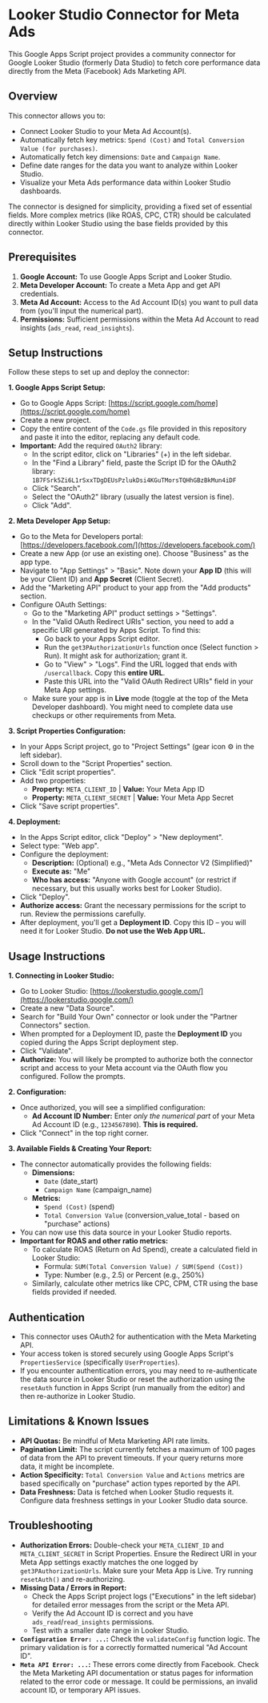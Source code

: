 # Looker Studio Connector for Meta Ads

This Google Apps Script project provides a community connector for Google Looker Studio (formerly Data Studio) to fetch core performance data directly from the Meta (Facebook) Ads Marketing API.

## Overview

This connector allows you to:

*   Connect Looker Studio to your Meta Ad Account(s).
*   Automatically fetch key metrics: `Spend (Cost)` and `Total Conversion Value (for purchases)`.
*   Automatically fetch key dimensions: `Date` and `Campaign Name`.
*   Define date ranges for the data you want to analyze within Looker Studio.
*   Visualize your Meta Ads performance data within Looker Studio dashboards.

The connector is designed for simplicity, providing a fixed set of essential fields. More complex metrics (like ROAS, CPC, CTR) should be calculated directly within Looker Studio using the base fields provided by this connector.

## Prerequisites

1.  **Google Account:** To use Google Apps Script and Looker Studio.
2.  **Meta Developer Account:** To create a Meta App and get API credentials.
3.  **Meta Ad Account:** Access to the Ad Account ID(s) you want to pull data from (you'll input the numerical part).
4.  **Permissions:** Sufficient permissions within the Meta Ad Account to read insights (`ads_read`, `read_insights`).

## Setup Instructions

Follow these steps to set up and deploy the connector:

**1. Google Apps Script Setup:**

*   Go to Google Apps Script: [https://script.google.com/home](https://script.google.com/home)
*   Create a new project.
*   Copy the entire content of the `Code.gs` file provided in this repository and paste it into the editor, replacing any default code.
*   **Important:** Add the required `OAuth2` library:
    *   In the script editor, click on "Libraries" (+) in the left sidebar.
    *   In the "Find a Library" field, paste the Script ID for the OAuth2 library: `1B7FSrk5Zi6L1rSxxTDgDEUsPzlukDsi4KGuTMorsTQHhGBzBkMun4iDF`
    *   Click "Search".
    *   Select the "OAuth2" library (usually the latest version is fine).
    *   Click "Add".

**2. Meta Developer App Setup:**

*   Go to the Meta for Developers portal: [https://developers.facebook.com/](https://developers.facebook.com/)
*   Create a new App (or use an existing one). Choose "Business" as the app type.
*   Navigate to "App Settings" > "Basic". Note down your **App ID** (this will be your Client ID) and **App Secret** (Client Secret).
*   Add the "Marketing API" product to your app from the "Add products" section.
*   Configure OAuth Settings:
    *   Go to the "Marketing API" product settings > "Settings".
    *   In the "Valid OAuth Redirect URIs" section, you need to add a specific URI generated by Apps Script. To find this:
        *   Go back to your Apps Script editor.
        *   Run the `get3PAuthorizationUrls` function once (Select function > Run). It might ask for authorization; grant it.
        *   Go to "View" > "Logs". Find the URL logged that ends with `/usercallback`. Copy this **entire URL**.
        *   Paste this URL into the "Valid OAuth Redirect URIs" field in your Meta App settings.
    *   Make sure your app is in **Live** mode (toggle at the top of the Meta Developer dashboard). You might need to complete data use checkups or other requirements from Meta.

**3. Script Properties Configuration:**

*   In your Apps Script project, go to "Project Settings" (gear icon ⚙️ in the left sidebar).
*   Scroll down to the "Script Properties" section.
*   Click "Edit script properties".
*   Add two properties:
    *   **Property:** `META_CLIENT_ID` | **Value:** Your Meta App ID
    *   **Property:** `META_CLIENT_SECRET` | **Value:** Your Meta App Secret
*   Click "Save script properties".

**4. Deployment:**

*   In the Apps Script editor, click "Deploy" > "New deployment".
*   Select type: "Web app".
*   Configure the deployment:
    *   **Description:** (Optional) e.g., "Meta Ads Connector V2 (Simplified)"
    *   **Execute as:** "Me"
    *   **Who has access:** "Anyone with Google account" (or restrict if necessary, but this usually works best for Looker Studio).
*   Click "Deploy".
*   **Authorize access:** Grant the necessary permissions for the script to run. Review the permissions carefully.
*   After deployment, you'll get a **Deployment ID**. Copy this ID – you will need it for Looker Studio. **Do not use the Web App URL.**

## Usage Instructions

**1. Connecting in Looker Studio:**

*   Go to Looker Studio: [https://lookerstudio.google.com/](https://lookerstudio.google.com/)
*   Create a new "Data Source".
*   Search for "Build Your Own" connector or look under the "Partner Connectors" section.
*   When prompted for a Deployment ID, paste the **Deployment ID** you copied during the Apps Script deployment step.
*   Click "Validate".
*   **Authorize:** You will likely be prompted to authorize both the connector script and access to your Meta account via the OAuth flow you configured. Follow the prompts.

**2. Configuration:**

*   Once authorized, you will see a simplified configuration:
    *   **Ad Account ID Number:** Enter *only the numerical part* of your Meta Ad Account ID (e.g., `1234567890`). **This is required.**
*   Click "Connect" in the top right corner.

**3. Available Fields & Creating Your Report:**

*   The connector automatically provides the following fields:
    *   **Dimensions:**
        *   `Date` (date_start)
        *   `Campaign Name` (campaign_name)
    *   **Metrics:**
        *   `Spend (Cost)` (spend)
        *   `Total Conversion Value` (conversion_value_total - based on "purchase" actions)
*   You can now use this data source in your Looker Studio reports.
*   **Important for ROAS and other ratio metrics:**
    *   To calculate ROAS (Return on Ad Spend), create a calculated field in Looker Studio:
        *   Formula: `SUM(Total Conversion Value) / SUM(Spend (Cost))`
        *   Type: Number (e.g., 2.5) or Percent (e.g., 250%)
    *   Similarly, calculate other metrics like CPC, CPM, CTR using the base fields provided if needed.

## Authentication

*   This connector uses OAuth2 for authentication with the Meta Marketing API.
*   Your access token is stored securely using Google Apps Script's `PropertiesService` (specifically `UserProperties`).
*   If you encounter authentication errors, you may need to re-authenticate the data source in Looker Studio or reset the authorization using the `resetAuth` function in Apps Script (run manually from the editor) and then re-authorize in Looker Studio.

## Limitations & Known Issues

*   **API Quotas:** Be mindful of Meta Marketing API rate limits.
*   **Pagination Limit:** The script currently fetches a maximum of 100 pages of data from the API to prevent timeouts. If your query returns more data, it might be incomplete.
*   **Action Specificity:** `Total Conversion Value` and `Actions` metrics are based specifically on "purchase" action types reported by the API.
*   **Data Freshness:** Data is fetched when Looker Studio requests it. Configure data freshness settings in your Looker Studio data source.

## Troubleshooting

*   **Authorization Errors:** Double-check your `META_CLIENT_ID` and `META_CLIENT_SECRET` in Script Properties. Ensure the Redirect URI in your Meta App settings exactly matches the one logged by `get3PAuthorizationUrls`. Make sure your Meta App is Live. Try running `resetAuth()` and re-authorizing.
*   **Missing Data / Errors in Report:**
    *   Check the Apps Script project logs ("Executions" in the left sidebar) for detailed error messages from the script or the Meta API.
    *   Verify the Ad Account ID is correct and you have `ads_read`/`read_insights` permissions.
    *   Test with a smaller date range in Looker Studio.
*   **`Configuration Error: ...`:** Check the `validateConfig` function logic. The primary validation is for a correctly formatted numerical "Ad Account ID".
*   **`Meta API Error: ...`:** These errors come directly from Facebook. Check the Meta Marketing API documentation or status pages for information related to the error code or message. It could be permissions, an invalid account ID, or temporary API issues. 
